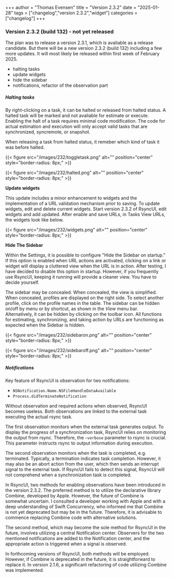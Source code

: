 +++
author = "Thomas Evensen"
title = "Version 2.3.2"
date = "2025-01-28"
tags = ["changelog","version 2.3.2","widget"]
categories = ["changelog"]
+++

### Version 2.3.2 (build 132) - not yet released

The plan was to release a version 2.3.1, which is avaliable as a release candidate. But there will be a new version 2.3.2 (build 132) including a few more updates. It will most likely be released within first week of February 2025.

- halting tasks
- update widgets
- hide the sidebar
- notifications, refactor of the observation part

##### Halting tasks

By right-clicking on a task, it can be halted or released from halted status. A halted task will be marked and not avaliable for estimate or execute.  Enabling the halt of a task requires minimal code modification. The code for actual estimation and execution will only accept valid tasks that are synchronized, syncremote, or snapshot.

When releasing a task from halted status, it remeber which kind of task it was before halted. 

{{< figure src="/images/232/toggletask.png" alt="" position="center" style="border-radius: 8px;" >}}

{{< figure src="/images/232/halted.png" alt="" position="center" style="border-radius: 8px;" >}}

**Update widgets** 

This update includes a minor enhancement to widgets and the implementation of a URL validation mechanism prior to saving.  To update widgets, edit and delete current widgets. Start version 2.3.2 of RsyncUI, edit widgets and add updated. After enable and save URLs, in Tasks View URLs, the widgets look like below.

{{< figure src="/images/232/widgets.png" alt="" position="center" style="border-radius: 8px;" >}}

**Hide The Sidebar**

Within the Settings, it is possible to configure "Hide the Sidebar on startup." If this option is enabled when URL actions are activated, clicking on a link or widget will display a cluttered view when the URL is in action. After testing, I have decided to disable this option in startup. However, if you frequently use RsyncUI, keeping it running will provide a cleaner view. You have to decide yourself.

The sidebar may be concealed. When concealed, the view is simplified. When concealed, profiles are displayed on the right side. To select another profile, click on the profile names in the table. The sidebar can be hidden on/off by menu or by shortcut, as shown in the *View* menu bar. Alternatively, it can be hidden by clicking on the toolbar icon. All functions for estimating, synchronizing, and taking action by URLs are functioning as expected when the Sidebar is hidden.

{{< figure src="/images/232/sidebaron.png" alt="" position="center" style="border-radius: 8px;" >}}

{{< figure src="/images/232/sidebaroff.png" alt="" position="center" style="border-radius: 8px;" >}}

##### Notifications

Key feature of RsyncUI is observation for two notifications:

- `NSNotification.Name.NSFileHandleDataAvailable`
- `Process.didTerminateNotification`

Without observation and required actions when observed, RsyncUI becomes useless. Both observations are linked to the external task executing the actual rsync task.

The first observation monitors when the external task generates output. To display the progress of a synchronization task, RsyncUI relies on monitoring the output from rsync. Therefore, the `—verbose` parameter to rsync is crucial. This parameter instructs rsync to output information during execution.

The second observation monitors when the task is completed, e.g. terminated. Typically, a termination indicates task completion. However, it may also be an abort action from the user, which then sends an interrupt signal to the external task. If RsyncUI fails to detect this signal, RsyncUI will not comprehend when a synchronization task is completed.

In RsyncUI, two methods for enabling observations have been introduced in the version 2.3.2. The preferred method is to utilize the declarative library Combine, developed by Apple. However, the future of Combine is somewhat uncertain. I consulted a developer working with Apple and with a deep understanding of Swift Concurrency, who informed me that Combine is not yet deprecated but may be in the future. Therefore, it is advisable to commence replacing Combine code with alternative solutions. 

The second method, which may become the sole method for RsyncUI in the future, involves utilizing a central Notification center. Observers for the two mentioned notifications are added to the Notification center, and the appropriate action is triggered when a signal is observed.

In forthcoming versions of RsyncUI, both methods will be employed. However, if Combine is deprecated in the future, it is straightforward to replace it. In version 2.1.6, a significant refactoring of code utilizing Combine was implemented. 
